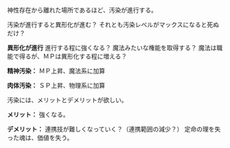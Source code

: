 神性存在から離れた場所であるほど、汚染が進行する。

汚染が進行すると異形化が進む？
それとも汚染レベルがマックスになると死ぬだけ？

**異形化が進行**
進行する程に強くなる？
魔法みたいな権能を取得する？
魔法は職能で得るが、ＭＰは異形化する程に増える？

**精神汚染：**
ＭＰ上昇、魔法系に加算

**肉体汚染：**
ＳＰ上昇、物理系に加算

汚染には、メリットとデメリットが欲しい。

**メリット：**
強くなる。

**デメリット：**
連携技が難しくなっていく？（連携範囲の減少？）
定命の理を失った魂は、価値を失う。


